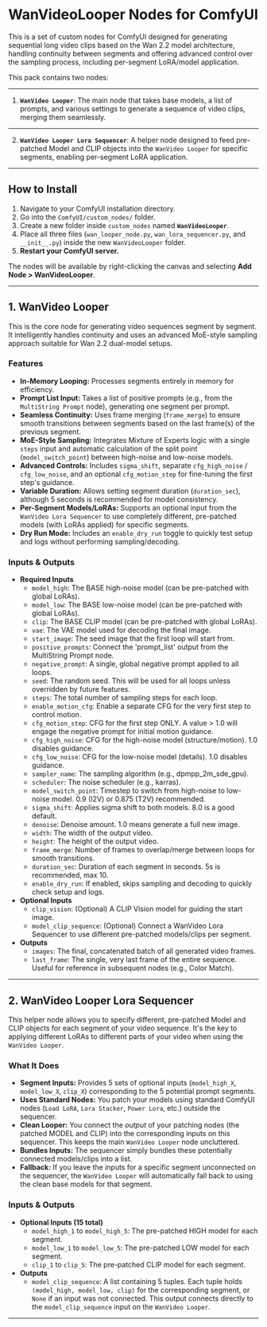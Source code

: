 # WanVideoLooper Nodes for ComfyUI

This is a set of custom nodes for ComfyUI designed for generating sequential long video clips based on the Wan 2.2 model architecture, handling continuity between segments and offering advanced control over the sampling process, including per-segment LoRA/model application.

This pack contains two nodes:

---

1.  **`WanVideo Looper`**: The main node that takes base models, a list of prompts, and various settings to generate a sequence of video clips, merging them seamlessly.
    

---

2.  **`WanVideo Looper Lora Sequencer`**: A helper node designed to feed pre-patched Model and CLIP objects into the `WanVideo Looper` for specific segments, enabling per-segment LoRA application.
    

---

## How to Install

1.  Navigate to your ComfyUI installation directory.
2.  Go into the `ComfyUI/custom_nodes/` folder.
3.  Create a new folder inside `custom_nodes` named **`WanVideoLooper`**.
4.  Place all three files (`wan_looper_node.py`, `wan_lora_sequencer.py`, and `__init__.py`) inside the new `WanVideoLooper` folder.
5.  **Restart your ComfyUI server.**

The nodes will be available by right-clicking the canvas and selecting **Add Node > WanVideoLooper**.

---

## 1. WanVideo Looper

This is the core node for generating video sequences segment by segment. It intelligently handles continuity and uses an advanced MoE-style sampling approach suitable for Wan 2.2 dual-model setups.

### Features

* **In-Memory Looping:** Processes segments entirely in memory for efficiency.
* **Prompt List Input:** Takes a list of positive prompts (e.g., from the `MultiString Prompt` node), generating one segment per prompt.
* **Seamless Continuity:** Uses frame merging (`frame_merge`) to ensure smooth transitions between segments based on the last frame(s) of the previous segment.
* **MoE-Style Sampling:** Integrates Mixture of Experts logic with a single `steps` input and automatic calculation of the split point (`model_switch_point`) between high-noise and low-noise models.
* **Advanced Controls:** Includes `sigma_shift`, separate `cfg_high_noise` / `cfg_low_noise`, and an optional `cfg_motion_step` for fine-tuning the first step's guidance.
* **Variable Duration:** Allows setting segment duration (`duration_sec`), although 5 seconds is recommended for model consistency.
* **Per-Segment Models/LoRAs:** Supports an optional input from the `WanVideo Lora Sequencer` to use completely different, pre-patched models (with LoRAs applied) for specific segments.
* **Dry Run Mode:** Includes an `enable_dry_run` toggle to quickly test setup and logs without performing sampling/decoding.

### Inputs & Outputs

* **Required Inputs**
    * `model_high`: The BASE high-noise model (can be pre-patched with global LoRAs).
    * `model_low`: The BASE low-noise model (can be pre-patched with global LoRAs).
    * `clip`: The BASE CLIP model (can be pre-patched with global LoRAs).
    * `vae`: The VAE model used for decoding the final image.
    * `start_image`: The seed image that the first loop will start from.
    * `positive_prompts`: Connect the 'prompt_list' output from the MultiString Prompt node.
    * `negative_prompt`: A single, global negative prompt applied to all loops.
    * `seed`: The random seed. This will be used for all loops unless overridden by future features.
    * `steps`: The total number of sampling steps for each loop.
    * `enable_motion_cfg`: Enable a separate CFG for the very first step to control motion.
    * `cfg_motion_step`: CFG for the first step ONLY. A value > 1.0 will engage the negative prompt for initial motion guidance.
    * `cfg_high_noise`: CFG for the high-noise model (structure/motion). 1.0 disables guidance.
    * `cfg_low_noise`: CFG for the low-noise model (details). 1.0 disables guidance.
    * `sampler_name`: The sampling algorithm (e.g., dpmpp_2m_sde_gpu).
    * `scheduler`: The noise scheduler (e.g., karras).
    * `model_switch_point`: Timestep to switch from high-noise to low-noise model. 0.9 (I2V) or 0.875 (T2V) recommended.
    * `sigma_shift`: Applies sigma shift to both models. 8.0 is a good default.
    * `denoise`: Denoise amount. 1.0 means generate a full new image.
    * `width`: The width of the output video.
    * `height`: The height of the output video.
    * `frame_merge`: Number of frames to overlap/merge between loops for smooth transitions.
    * `duration_sec`: Duration of each segment in seconds. 5s is recommended, max 10.
    * `enable_dry_run`: If enabled, skips sampling and decoding to quickly check setup and logs.
* **Optional Inputs**
    * `clip_vision`: (Optional) A CLIP Vision model for guiding the start image.
    * `model_clip_sequence`: (Optional) Connect a WanVideo Lora Sequencer to use different pre-patched models/clips per segment.
* **Outputs**
    * `images`: The final, concatenated batch of all generated video frames.
    * `last_frame`: The single, very last frame of the entire sequence. Useful for reference in subsequent nodes (e.g., Color Match).

---

## 2. WanVideo Looper Lora Sequencer

This helper node allows you to specify different, pre-patched Model and CLIP objects for each segment of your video sequence. It's the key to applying different LoRAs to different parts of your video when using the `WanVideo Looper`.

### What It Does

* **Segment Inputs:** Provides 5 sets of optional inputs (`model_high_X`, `model_low_X`, `clip_X`) corresponding to the 5 potential prompt segments.
* **Uses Standard Nodes:** You patch your models using standard ComfyUI nodes (`Load LoRA`, `Lora Stacker`, `Power Lora`, etc.) outside the sequencer.
* **Clean Looper:** You connect the *output* of your patching nodes (the patched MODEL and CLIP) into the corresponding inputs on this sequencer. This keeps the main `WanVideo Looper` node uncluttered.
* **Bundles Inputs:** The sequencer simply bundles these potentially connected models/clips into a list.
* **Fallback:** If you leave the inputs for a specific segment unconnected on the sequencer, the `WanVideo Looper` will automatically fall back to using the clean base models for that segment.

### Inputs & Outputs

* **Optional Inputs (15 total)**
    * `model_high_1` to `model_high_5`: The pre-patched HIGH model for each segment.
    * `model_low_1` to `model_low_5`: The pre-patched LOW model for each segment.
    * `clip_1` to `clip_5`: The pre-patched CLIP model for each segment.
* **Outputs**
    * `model_clip_sequence`: A list containing 5 tuples. Each tuple holds `(model_high, model_low, clip)` for the corresponding segment, or `None` if an input was not connected. This output connects directly to the `model_clip_sequence` input on the `WanVideo Looper`.

---